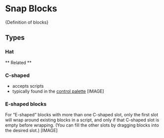 # Snap Blocks
{Definition of blocks}

## Types
### Hat


** Related **

### C-shaped
* accepts scripts
* typically found in the [control palette](references/snap-palettes/control.md)
[IMAGE]

### E-shaped blocks
For “E-shaped” blocks with more than one C-shaped slot, only the first slot will wrap around existing blocks in a script, and only if that C-shaped slot is empty before wrapping. (You can fill the other slots by dragging blocks into the desired slot.)
[IMAGE]
